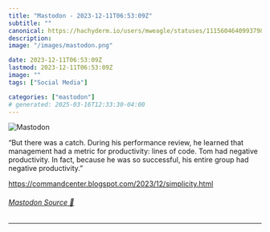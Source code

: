 ```yaml
---
title: "Mastodon - 2023-12-11T06:53:09Z"
subtitle: ""
canonical: https://hachyderm.io/users/mweagle/statuses/111560464099379883
description:
image: "/images/mastodon.png"

date: 2023-12-11T06:53:09Z
lastmod: 2023-12-11T06:53:09Z
image: ""
tags: ["Social Media"]

categories: ["mastodon"]
# generated: 2025-03-16T12:33:30-04:00
---
```

![Mastodon](/images/mastodon.png)

<p>“But there was a catch. During his performance review, he learned that management had a metric for productivity: lines of code. Tom had negative productivity. In fact, because he was so successful, his entire group had negative productivity.”</p><p><a href="https://commandcenter.blogspot.com/2023/12/simplicity.html" target="_blank" rel="nofollow noopener noreferrer" translate="no"><span class="invisible">https://</span><span class="ellipsis">commandcenter.blogspot.com/202</span><span class="invisible">3/12/simplicity.html</span></a></p>


###### [Mastodon Source 🐘](https://hachyderm.io/@mweagle/111560464099379883)

___
